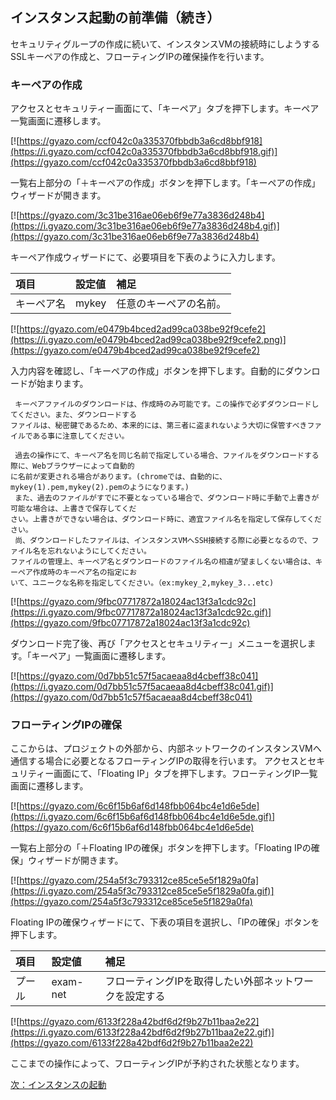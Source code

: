 ## インスタンス起動の前準備（続き）

セキュリティグループの作成に続いて、インスタンスVMの接続時にしようするSSLキーペアの作成と、フローティングIPの確保操作を行います。

### キーペアの作成

アクセスとセキュリティー画面にて、「キーペア」タブを押下します。キーペア一覧画面に遷移します。

[![https://gyazo.com/ccf042c0a335370fbbdb3a6cd8bbf918](https://i.gyazo.com/ccf042c0a335370fbbdb3a6cd8bbf918.gif)](https://gyazo.com/ccf042c0a335370fbbdb3a6cd8bbf918)

一覧右上部分の「＋キーペアの作成」ボタンを押下します。「キーペアの作成」ウィザードが開きます。

[![https://gyazo.com/3c31be316ae06eb6f9e77a3836d248b4](https://i.gyazo.com/3c31be316ae06eb6f9e77a3836d248b4.gif)](https://gyazo.com/3c31be316ae06eb6f9e77a3836d248b4)

キーペア作成ウィザードにて、必要項目を下表のように入力します。

| 項目 | 設定値 | 補足 |
|:-----------|:------------|:------------|
| キーペア名  | mykey | 任意のキーペアの名前。 |

[![https://gyazo.com/e0479b4bced2ad99ca038be92f9cefe2](https://i.gyazo.com/e0479b4bced2ad99ca038be92f9cefe2.png)](https://gyazo.com/e0479b4bced2ad99ca038be92f9cefe2)

入力内容を確認し、「キーペアの作成」ボタンを押下します。自動的にダウンロードが始まります。

```note
 キーペアファイルのダウンロードは、作成時のみ可能です。この操作で必ずダウンロードしてください。また、ダウンロードする
ファイルは、秘密鍵であるため、本来的には、第三者に盗まれないよう大切に保管すべきファイルである事に注意してください。
```

```note
 過去の操作にて、キーペア名を同じ名前で指定している場合、ファイルをダウンロードする際に、Webブラウザーによって自動的
に名前が変更される場合があります。(chromeでは、自動的に、mykey(1).pem,mykey(2).pemのようになります。)
 また、過去のファイルがすでに不要となっている場合で、ダウンロード時に手動で上書きが可能な場合は、上書きで保存してくだ
さい。上書きができない場合は、ダウンロード時に、適宜ファイル名を指定して保存してください。
 尚、ダウンロードしたファイルは、インスタンスVMへSSH接続する際に必要となるので、ファイル名を忘れないようにしてください。
ファイルの管理上、キーペア名とダウンロードのファイル名の相違が望ましくない場合は、キーペア作成時のキーペア名の指定にお
いて、ユニークな名称を指定してください。（ex:mykey_2,mykey_3...etc)
```

[![https://gyazo.com/9fbc07717872a18024ac13f3a1cdc92c](https://i.gyazo.com/9fbc07717872a18024ac13f3a1cdc92c.gif)](https://gyazo.com/9fbc07717872a18024ac13f3a1cdc92c)

ダウンロード完了後、再び「アクセスとセキュリティー」メニューを選択します。「キーペア」一覧画面に遷移します。

[![https://gyazo.com/0d7bb51c57f5acaeaa8d4cbeff38c041](https://i.gyazo.com/0d7bb51c57f5acaeaa8d4cbeff38c041.gif)](https://gyazo.com/0d7bb51c57f5acaeaa8d4cbeff38c041)

### フローティングIPの確保
ここからは、プロジェクトの外部から、内部ネットワークのインスタンスVMへ通信する場合に必要となるフローティングIPの取得を行います。
アクセスとセキュリティー画面にて、「Floating IP」タブを押下します。フローティングIP一覧画面に遷移します。

[![https://gyazo.com/6c6f15b6af6d148fbb064bc4e1d6e5de](https://i.gyazo.com/6c6f15b6af6d148fbb064bc4e1d6e5de.gif)](https://gyazo.com/6c6f15b6af6d148fbb064bc4e1d6e5de)

一覧右上部分の「＋Floating IPの確保」ボタンを押下します。「Floating IPの確保」ウィザードが開きます。

[![https://gyazo.com/254a5f3c793312ce85ce5e5f1829a0fa](https://i.gyazo.com/254a5f3c793312ce85ce5e5f1829a0fa.gif)](https://gyazo.com/254a5f3c793312ce85ce5e5f1829a0fa)

Floating IPの確保ウィザードにて、下表の項目を選択し、「IPの確保」ボタンを押下します。

| 項目 | 設定値 | 補足 |
|:-----------|:------------|:------------|
| プール  | exam-net | フローティングIPを取得したい外部ネットワークを設定する |

[![https://gyazo.com/6133f228a42bdf6d2f9b27b11baa2e22](https://i.gyazo.com/6133f228a42bdf6d2f9b27b11baa2e22.gif)](https://gyazo.com/6133f228a42bdf6d2f9b27b11baa2e22)

ここまでの操作によって、フローティングIPが予約された状態となります。


[次：インスタンスの起動](https://github.com/taraki1978/OpenStackBasicScenario/blob/master/kilo/rhelosp/jp/scenario/05-launch-instance.md)

